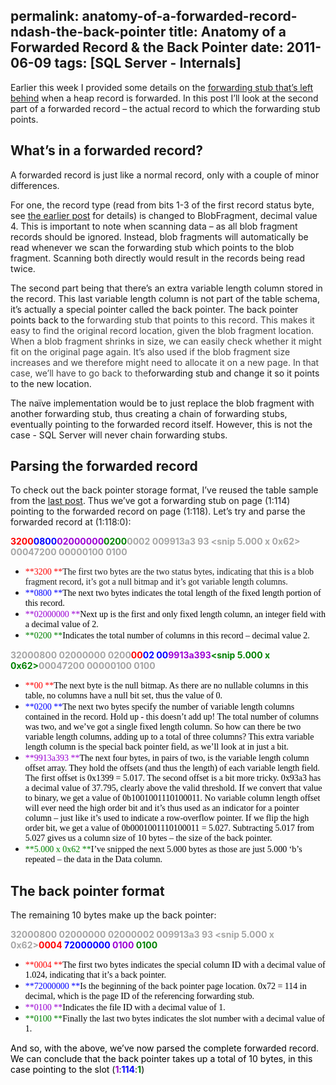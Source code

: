 permalink: anatomy-of-a-forwarded-record-ndash-the-back-pointer
title: Anatomy of a Forwarded Record & the Back Pointer
date: 2011-06-09
tags: [SQL Server - Internals]
---
Earlier this week I provided some details on the [forwarding stub that’s left behind](/anatomy-of-a-forwarded-record-ndash-the-forwarding-stub) when a heap record is forwarded. In this post I’ll look at the second part of a forwarded record – the actual record to which the forwarding stub points.

<!-- more -->

## What’s in a forwarded record?

A forwarded record is just like a normal record, only with a couple of minor differences.

For one, the record type (read from bits 1-3 of the first record status byte, see [the earlier post](/anatomy-of-a-forwarded-record-ndash-the-forwarding-stub)
for details) is changed to BlobFragment, decimal value 4. This is important to note when scanning data – as all blob fragment records should be ignored. Instead, blob fragments will automatically be read whenever we scan the forwarding stub which points to the blob fragment. Scanning both directly would result in the records being read twice.

The second part being that there’s an extra variable length column stored in the record. This last variable length column is not part of the table schema, it’s actually a special pointer called the back pointer. The back pointer points back to the <font color="#444444">forwarding stub that points to this record. This makes it easy to find the original record location, given the blob fragment location. When a blob fragment shrinks in size, we can easily check whether it might fit on the original page again. It’s also used if the blob fragment size increases and we therefore might need to allocate it on a new page. In that case, we’ll have to go back to the</font>forwarding stub and change it so it points to the new location.

The naïve implementation would be to just replace the blob fragment with another forwarding stub, thus creating a chain of forwarding stubs, eventually pointing to the forwarded record itself. However, this is not the case - SQL Server will never chain forwarding stubs.

## Parsing the forwarded record

To check out the back pointer storage format, I’ve reused the table sample from the [last post](/anatomy-of-a-forwarded-record-ndash-the-forwarding-stub). Thus we’ve got a forwarding stub on page (1:114) pointing to the forwarded record on page (1:118). Let’s try and parse the forwarded record at (1:118:0):  

**<font color="#ff0000">3200</font><font color="#0000ff">0800</font><font color="#9b00d3">02000000</font><font color="#008000">0200</font>**<font color="#a5a5a5">**0002 009913a3 93 <snip 5.000 x 0x62> 00047200 00000100 0100**</font>

* <font face="Lucida Sans Unicode"><font color="#ff0000">**3200  **</font>The first two bytes are the two status bytes, indicating that this is a blob fragment record, it’s got a null bitmap and it’s got variable length columns.</font>
* <font face="Lucida Sans Unicode"><font color="#0000ff">**0800  **</font><font color="#000000">The next two bytes indicates the total length of the fixed length portion of this record.</font></font>
* <font face="Lucida Sans Unicode"><font color="#9b00d3">**02000000  **</font><font color="#000000">Next up is the first and only fixed length column, an integer field with a decimal value of 2.</font></font>
* <font face="Lucida Sans Unicode"><font color="#804000"><font color="#008000">**0200  **</font></font><font color="#000000">Indicates the total number of columns in this record – decimal value 2.</font></font>

**<font color="#a5a5a5">32000800 02000000 0200</font><font color="#ff0000">00</font><font color="#0000ff">02 00</font><font color="#9b00d3">9913a3</font><font color="#9b00d3">93</font><font color="#008000"><snip 5.000 x 0x62></font>**<font color="#a5a5a5">**00047200 00000100 0100**</font>

* <font face="Lucida Sans Unicode"><font color="#ff0000">**00  **</font><font color="#000000">The next byte is the null bitmap. As there are no nullable columns in this table, no columns have a null bit set, thus the value of 0.</font>    </font>
* <font face="Lucida Sans Unicode"><font color="#0000ff">**0200  **</font><font color="#000000">The next two bytes specify the number of variable length columns contained in the record. Hold up - this doesn’t add up! The total number of columns was two, and we’ve got a single fixed length column. So how can there be two variable length columns, adding up to a total of three columns? This extra variable length column is the special back pointer field, as we’ll look at in just a bit.</font>    </font>
* <font face="Lucida Sans Unicode"><font color="#9b00d3">**9913a393  **</font><font color="#000000">The next four bytes, in pairs of two, is the variable length column offset array. They hold the offsets (and thus the length) of each variable length field. The first offset is 0x1399 = 5.017. The second offset is a bit more tricky. 0x93a3 has a decimal value of 37.795, clearly above the valid threshold. If we convert that value to binary, we get a value of 0b1001001110100011. No variable column length offset will ever need the high order bit and it’s thus used as an indicator for a pointer column – just like it’s used to indicate a row-overflow pointer. If we flip the high order bit, we get a value of 0b0001001110100011 = 5.027. Subtracting 5.017 from 5.027 gives us a column size of 10 bytes – the size of the back pointer.</font>    </font>
* <font face="Lucida Sans Unicode"><font color="#008000">**5.000 x 0x62  **</font><font color="#000000">I’ve snipped the next 5.000 bytes as those are just 5.000 ‘b’s repeated – the data in the Data column.</font></font>


## The back pointer format

The remaining 10 bytes make up the back pointer:

**<font color="#a5a5a5">32000800 02000000 02000002 009913a3 93 <snip 5.000 x 0x62><font color="#ff0000">0004</font> <font color="#0000ff">72000000</font> <font color="#9b00d3">0100</font> <font color="#008000">0100</font></font>**

* <font color="#000000"><font face="Lucida Sans Unicode"><font color="#ff0000">**0004  **</font>The first two bytes indicates the special column ID with a decimal value of 1.024, indicating that it’s a back pointer.    </font></font>
* <font color="#000000"><font face="Lucida Sans Unicode"><font color="#0000ff">**72000000  **</font>Is the beginning of the back pointer page location. 0x72 = 114 in decimal, which is the page ID of the referencing forwarding stub.    </font></font>
* <font color="#000000"><font face="Lucida Sans Unicode"><font color="#9b00d3">**0100  **</font>Indicates the file ID with a decimal value of 1.    </font></font>
* <font color="#000000"><font face="Lucida Sans Unicode"><font color="#008000">**0100  **</font>Finally the last two bytes indicates the slot number with a decimal value of 1.</font></font>

<font color="#000000">And so, with the above, we’ve now parsed the complete forwarded record. We can conclude that the back pointer takes up a total of 10 bytes, in this case pointing to the slot (<font color="#9b00d3">**1**</font>:<font color="#0000ff">**114**</font>:<font color="#008000">**1**</font>)</font>